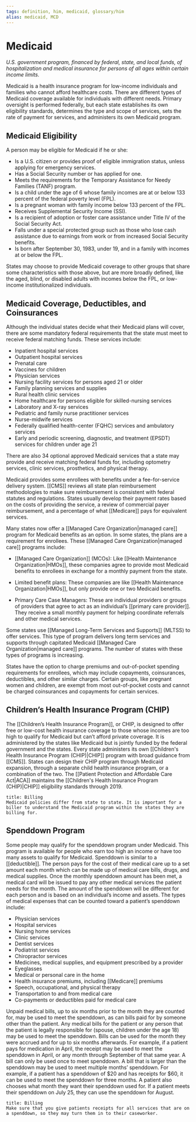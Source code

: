 ```yaml
---
tags: definition, him, medicaid, glossary/him
alias: medicaid, MCD
---
```

# Medicaid
*U.S. government program, financed by federal, state, and local funds, of hospitalization and medical insurance for persons of all ages within certain income limits.*

Medicaid is a health insurance program for low-income individuals and families who cannot afford healthcare costs. There are different types of Medicaid coverage available for individuals with different needs. Primary oversight is performed federally, but each state establishes its own eligibility standards, determines the type and scope of services, sets the rate of payment for services, and administers its own Medicaid program.

## Medicaid Eligibility
A person may be eligible for Medicaid if he or she:

- Is a U.S. citizen or provides proof of eligible immigration status, unless applying for emergency services.
- Has a Social Security number or has applied for one.
- Meets the requirements for the Temporary Assistance for Needy Families (TANF) program.
- Is a child under the age of 6 whose family incomes are at or below 133 percent of the federal poverty level (FPL).
- Is a pregnant woman with family income below 133 percent of the FPL.
- Receives Supplemental Security Income (SSI).
- Is a recipient of adoption or foster care assistance under Title IV of the Social Security Act.
- Falls under a special protected group such as those who lose cash assistance due to earnings from work or from increased Social Security benefits.
- Is born after September 30, 1983, under 19, and in a family with incomes at or below the FPL.

States may choose to provide Medicaid coverage to other groups that share some characteristics with those above, but are more broadly defined, like the aged, blind, or disabled adults with incomes below the FPL, or low-income institutionalized individuals.

## Medicaid Coverage, Deductibles, and Coinsurances
Although the individual states decide what their Medicaid plans will cover, there are some mandatory federal requirements that the state must meet to receive federal matching funds. These services include:

- Inpatient hospital services
- Outpatient hospital services
- Prenatal care
- Vaccines for children
- Physician services
- Nursing facility services for persons aged 21 or older
- Family planning services and supplies
- Rural health clinic services
- Home healthcare for persons eligible for skilled-nursing services
- Laboratory and X-ray services
- Pediatric and family nurse practitioner services
- Nurse-midwife services
- Federally qualified health-center (FQHC) services and ambulatory services
- Early and periodic screening, diagnostic, and treatment (EPSDT) services for children under age 21

There are also 34 optional approved Medicaid services that a state may provide and receive matching federal funds for, including optometry services, clinic services, prosthetics, and physical therapy.

Medicaid provides some enrollees with benefits under a fee-for-service delivery system. [[CMS]] reviews all state plan reimbursement methodologies to make sure reimbursement is consistent with federal statutes and regulations. States usually develop their payment rates based on the costs of providing the service, a review of commercial payer reimbursement, and a percentage of what [[Medicare]] pays for equivalent services.

Many states now offer a [[Managed Care Organization|managed care]] program for Medicaid benefits as an option. In some states, the plans are a requirement for enrollees. These [[Managed Care Organization|managed care]] programs include:

- [[Managed Care Organization]] (MCOs): Like [[Health Maintenance Organization|HMOs]], these companies agree to provide most Medicaid benefits to enrollees in exchange for a monthly payment from the state.

- Limited benefit plans: These companies are like [[Health Maintenance Organization|HMOs]], but only provide one or two Medicaid benefits.

- Primary Care Case Managers: These are individual providers or groups of providers that agree to act as an individual’s [[primary care provider]]. They receive a small monthly payment for helping coordinate referrals and other medical services.

Some states use [[Managed Long-Term Services and Supports]] (MLTSS) to offer services. This type of program delivers long term services and supports through capitated Medicaid [[Managed Care Organization|managed care]] programs. The number of states with these types of programs is increasing.

States have the option to charge premiums and out-of-pocket spending requirements for enrollees, which may include copayments, coinsurances, deductibles, and other similar charges. Certain groups, like pregnant women and children, are exempt from most out-of-pocket costs and cannot be charged coinsurances and copayments for certain services.

## Children’s Health Insurance Program (CHIP)
The [[Children’s Health Insurance Program]], or CHIP, is designed to offer free or low-cost health insurance coverage to those whose incomes are too high to qualify for Medicaid but can’t afford private coverage. It is administered by the states like Medicaid but is jointly funded by the federal government and the states. Every state administers its own [[Children's Health Insurance Program (CHIP)|CHIP]] program
with broad guidance from [[CMS]]. States can design their CHIP program through Medicaid expansion, through a separate child health insurance program, or a combination of the two. The [[Patient Protection and Affordable Care Act|ACA]] maintains the [[Children's Health Insurance Program (CHIP)|CHIP]] eligibility standards through 2019.

```ad-billing
title: Billing
Medicaid policies differ from state to state. It is important for a biller to understand the Medicaid program within the states they are billing for.
```

## Spenddown Program
Some people may qualify for the spenddown program under Medicaid. This program is available for people who earn too high an income or have too many assets to qualify for Medicaid. Spenddown is similar to a [[deductible]]. The person pays for the cost of their medical care up to a set amount each month which can be made up of medical care bills, drugs, and medical supplies. Once the monthly spenddown amount has been met, a medical card will be issued to pay any other medical services the patient needs for the month. The amount of the spenddown will be different for each person and is based on an individual’s income and assets. The types of medical expenses that can be counted toward a patient’s spenddown include:

- Physician services
- Hospital services
- Nursing home services
- Clinic services
- Dentist services
- Podiatrist services
- Chiropractor services
- Medicines, medical supplies, and equipment prescribed by a provider
- Eyeglasses
- Medical or personal care in the home
- Health insurance premiums, including [[Medicare]] premiums
- Speech, occupational, and physical therapy
- Transportation to and from medical care
- Co-payments or deductibles paid for medical care

Unpaid medical bills, up to six months prior to the month they are counted for, may be used to meet the spenddown, as can bills paid for by someone other than the patient. Any medical bills for the patient or any person that the patient is legally responsible for (spouse, children under the age 18) may be used to meet the spenddown. Bills can be used for the month they were accrued and for up to six months afterwards. For example, if a patient pays for medication in April, the receipt may be used to meet the spenddown in April, or any month through September of that same year. A bill can only be used once to meet spenddown. A bill that is larger than the spenddown may be used to meet multiple months’ spenddown. For example, if a patient has a spenddown of $20 and has receipts for $60, it can be used to meet the spenddown for three months. A patient also chooses what month they want their spenddown used for. If a patient meets their spenddown on July 25, they can use the spenddown for August.

```ad-billing
title: Billing
Make sure that you give patients receipts for all services that are on a spenddown, so they may turn them in to their caseworker.
```
